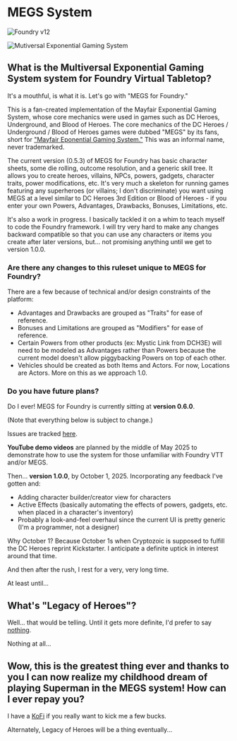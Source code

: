 # MEGS System

![Foundry v12](https://img.shields.io/badge/foundry-v12-green)


![Mutiversal Exponential Gaming System](https://github.com/worldsofwondergames/megs/blob/main/assets/images/megs-logo-multiversal.jpg?raw=true)

## What is the Multiversal Exponential Gaming System system for Foundry Virtual Tabletop?

It's a mouthful, is what it is. Let's go with "MEGS for Foundry."

This is a fan-created implementation of the Mayfair Exponential Gaming System, whose core mechanics were used in games such as DC Heroes, Underground, and Blood of Heroes. The core mechanics of the DC Heroes / Underground / Blood of Heroes games were dubbed "MEGS" by its fans, short for ["Mayfair Eponential Gaming System."](https://en.wikipedia.org/wiki/Mayfair_Exponential_Game_System) This was an informal name, never trademarked.

The current version (0.5.3) of MEGS for Foundry has basic character sheets, some die rolling, outcome resolution, and a generic skill tree. It allows you to create heroes, villains, NPCs, powers, gadgets, character traits, power modifications, etc. It's very much a skeleton for running games featuring any superheroes (or villains; I don't discriminate) you want using MEGS at a level similar to DC Heroes 3rd Edition or Blood of Heroes - if you enter your own Powers, Advantages, Drawbacks, Bonuses, Limitations, etc.

It's also a work in progress. I basically tackled it on a whim to teach myself to code the Foundry framework. I will try very hard to make any changes backward compatible so that you can use any characters or items you create after later versions, but... not promising anything until we get to version 1.0.0.

### Are there any changes to this ruleset unique to MEGS for Foundry?

There are a few because of technical and/or design constraints of the platform:
- Advantages and Drawbacks are grouped as "Traits" for ease of reference.
- Bonuses and Limitations are grouped as "Modifiers" for ease of reference.
- Certain Powers from other products (ex: Mystic Link from DCH3E) will need to be modeled as Advantages rather than Powers because the current model doesn't allow piggybacking Powers on top of each other.
- Vehicles should be created as both Items and Actors. For now, Locations are Actors. More on this as we approach 1.0.

### Do you have future plans?

Do I ever! MEGS for Foundry is currently sitting at **version 0.6.0**.

(Note that everything below is subject to change.)

Issues are tracked [here](https://github.com/worldsofwondergames/megs/issues?q=is%3Aopen%20is%3Aissue%20project%3Aworldsofwondergames%2F4).

**YouTube demo videos**  are planned by the middle of May 2025 to demonstrate how to use the system for those unfamiliar with Foundry VTT and/or MEGS.

Then... **version 1.0.0**, by October 1, 2025. Incorporating any feedback I've gotten and:
- Adding character builder/creator view for characters
- Active Effects (basically automating the effects of powers, gadgets, etc. when placed in a character's inventory)
- Probably a look-and-feel overhaul since the current UI is pretty generic (I'm a programmer, not a designer)

Why October 1? Because October 1s when Cryptozoic is supposed to fulfill the DC Heroes reprint Kickstarter. I anticipate a definite uptick in interest around that time.

And then after the rush, I rest for a very, very long time. 

At least until...

## What's "Legacy of Heroes"?

Well... that would be telling. Until it gets more definite, I'd prefer to say [nothing](https://en.wikipedia.org/wiki/Dungeons_%26_Dragons_retro-clones).

Nothing at all...

## Wow, this is the greatest thing ever and thanks to you I can now realize my childhood dream of playing Superman in the MEGS system! How can I ever repay you?

I have a [KoFi](https://ko-fi.com/worldsofwonder) if you really want to kick me a few bucks.

Alternately, Legacy of Heroes will be a thing eventually...
